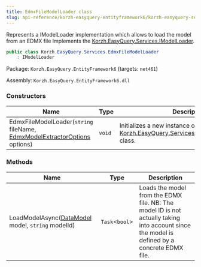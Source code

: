 ```yaml
---
title: EdmxFileModelLoader class
slug: api-reference/korzh-easyquery-entityframework6/korzh-easyquery-services-namespace/edmxfilemodelloader-class
---
```


Represents a IModelLoader implementation which allows to load  the model from an EDMX file  Implements the [Korzh.EasyQuery.Services.IModelLoader](//easyquery/docs/api-reference/korzh-easyquery/korzh-easyquery-services-namespace/imodelloader-interface).
```csharp
public class Korzh.EasyQuery.Services.EdmxFileModelLoader
    : IModelLoader

```
Package: `Korzh.EasyQuery.EntityFramework6` (targets: `net461`)

Assembly: `Korzh.EasyQuery.EntityFramework6.dll`

### Constructors

| Name | Type | Description | 
| --- | --- | --- | 
| EdmxFileModelLoader(`string` fileName, [EdmxModelExtractorOptions](//easyquery/docs/api-reference/korzh-easyquery-entityframework6/korzh-easyquery-entityframework-namespace/edmxmodelextractoroptions-class) options) | `void` | Initializes a new instance of the [Korzh.EasyQuery.Services.EdmxFileModelLoader](//easyquery/docs/api-reference/korzh-easyquery-entityframework6/korzh-easyquery-services-namespace/edmxfilemodelloader-class) class. | 


### Methods

| Name | Type | Description | 
| --- | --- | --- | 
| LoadModelAsync([DataModel](//easyquery/docs/api-reference/korzh-easyquery/korzh-easyquery-namespace/datamodel-class) model, `string` modelId) | `Task`&lt;`bool`&gt; | Loads the model from the EDMX file.  NB: The model ID is not actually taking into account  since the model is defined by a concrete EDMX file. |
